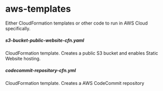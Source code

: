 # aws-templates
Either CloudFormation templates or other code to run in AWS Cloud specifically. 

##### s3-bucket-public-website-cfn.yaml
CloudFormation template. Creates a public S3 bucket and enables Static Website hosting.

##### codecommit-repository-cfn.yml
CloudFormation template. Creates a AWS CodeCommit repository